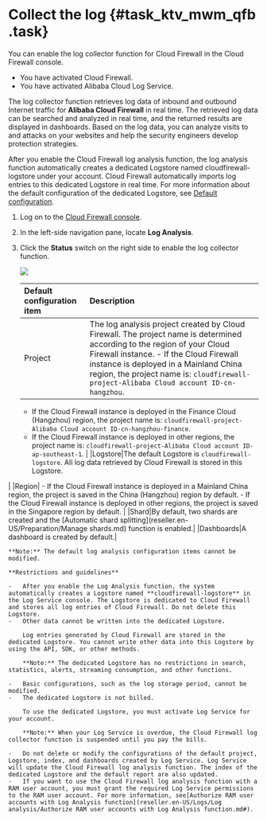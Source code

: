 # Collect the log {#task_ktv_mwm_qfb .task}

You can enable the log collector function for Cloud Firewall in the Cloud Firewall console.

-   You have activated Cloud Firewall.
-   You have activated Alibaba Cloud Log Service.

The log collector function retrieves log data of inbound and outbound Internet traffic for **Alibaba Cloud Firewall** in real time. The retrieved log data can be searched and analyzed in real time, and the returned results are displayed in dashboards. Based on the log data, you can analyze visits to and attacks on your websites and help the security engineers develop protection strategies.

After you enable the Cloud Firewall log analysis function, the log analysis function automatically creates a dedicated Logstore named cloudfirewall-logstore under your account. Cloud Firewall automatically imports log entries to this dedicated Logstore in real time. For more information about the default configuration of the dedicated Logstore, see [Default configuration](#).

1.  Log on to the [Cloud Firewall console](https://partners-intl.console.aliyun.com/#/waf).
2.  In the left-side navigation pane, locate **Log Analysis**.
3.  Click the **Status** switch on the right side to enable the log collector function. 

    ![](http://static-aliyun-doc.oss-cn-hangzhou.aliyuncs.com/assets/img/154097/156825174843199_en-US.png)

    |Default configuration item|Description|
    |:-------------------------|:----------|
    |Project|The log analysis project created by Cloud Firewall. The project name is determined according to the region of your Cloud Firewall instance.     -   If the Cloud Firewall instance is deployed in a Mainland China region, the project name is: `cloudfirewall-project-Alibaba Cloud account ID-cn-hangzhou`.
    -   If the Cloud Firewall instance is deployed in the Finance Cloud \(Hangzhou\) region, the project name is: `cloudfirewall-project-Alibaba Cloud account ID-cn-hangzhou-finance`.
    -   If the Cloud Firewall instance is deployed in other regions, the project name is: `cloudfirewall-project-Alibaba Cloud account ID-ap-southeast-1`.
 |
    |Logstore|The default Logstore is `cloudfirewall-logstore`. All log data retrieved by Cloud Firewall is stored in this Logstore.

 |
    |Region|     -   If the Cloud Firewall instance is deployed in a Mainland China region, the project is saved in the China \(Hangzhou\) region by default.
    -   If the Cloud Firewall instance is deployed in other regions, the project is saved in the Singapore region by default.
 |
    |Shard|By default, two shards are created and the [Automatic shard splitting](reseller.en-US/Preparation/Manage shards.md) function is enabled.|
    |Dashboards|A dashboard is created by default.|

    **Note:** The default log analysis configuration items cannot be modified.

    **Restrictions and guidelines** 

    -   After you enable the Log Analysis function, the system automatically creates a Logstore named **cloudfirewall-logstore** in the Log Service console. The Logstore is dedicated to Cloud Firewall and stores all log entries of Cloud Firewall. Do not delete this Logstore.
    -   Other data cannot be written into the dedicated Logstore.

        Log entries generated by Cloud Firewall are stored in the dedicated Logstore. You cannot write other data into this Logstore by using the API, SDK, or other methods.

        **Note:** The dedicated Logstore has no restrictions in search, statistics, alerts, streaming consumption, and other functions.

    -   Basic configurations, such as the log storage period, cannot be modified.
    -   The dedicated Logstore is not billed.

        To use the dedicated Logstore, you must activate Log Service for your account.

        **Note:** When your Log Service is overdue, the Cloud Firewall log collector function is suspended until you pay the bills.

    -   Do not delete or modify the configurations of the default project, Logstore, index, and dashboards created by Log Service. Log Service will update the Cloud Firewall log analysis function. The index of the dedicated Logstore and the default report are also updated.
    -   If you want to use the Cloud Firewall log analysis function with a RAM user account, you must grant the required Log Service permissions to the RAM user account. For more information, see[Authorize RAM user accounts with Log Analysis function](reseller.en-US/Logs/Log analysis/Authorize RAM user accounts with Log Analysis function.md#).

